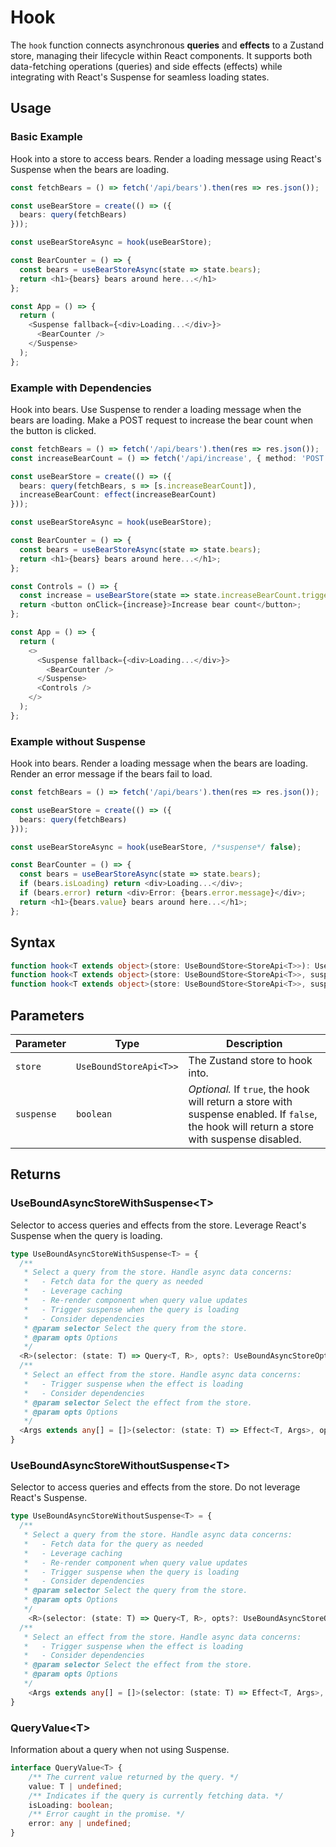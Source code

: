 # Hook

The `hook` function connects asynchronous **queries** and **effects** to a Zustand store, managing their lifecycle within React components. It supports both data-fetching operations (queries) and side effects (effects) while integrating with React's Suspense for seamless loading states.

## Usage
### Basic Example

Hook into a store to access bears. Render a loading message using React's Suspense when the bears are loading.

```typescript
const fetchBears = () => fetch('/api/bears').then(res => res.json());

const useBearStore = create(() => ({
  bears: query(fetchBears)
}));

const useBearStoreAsync = hook(useBearStore);

const BearCounter = () => {
  const bears = useBearStoreAsync(state => state.bears);
  return <h1>{bears} bears around here...</h1>
};

const App = () => {
  return (
    <Suspense fallback={<div>Loading...</div>}>
      <BearCounter />
    </Suspense>
  );
};
```

### Example with Dependencies

Hook into bears. Use Suspense to render a loading message when the bears are loading. Make a POST request to increase the bear count when the button is clicked.

```typescript
const fetchBears = () => fetch('/api/bears').then(res => res.json());
const increaseBearCount = () => fetch('/api/increase', { method: 'POST' });

const useBearStore = create(() => ({
  bears: query(fetchBears, s => [s.increaseBearCount]),
  increaseBearCount: effect(increaseBearCount)
}));

const useBearStoreAsync = hook(useBearStore);

const BearCounter = () => {
  const bears = useBearStoreAsync(state => state.bears);
  return <h1>{bears} bears around here...</h1>;
};

const Controls = () => {
  const increase = useBearStore(state => state.increaseBearCount.trigger);
  return <button onClick={increase}>Increase bear count</button>;
};

const App = () => {
  return (
    <>
      <Suspense fallback={<div>Loading...</div>}>
        <BearCounter />
      </Suspense>
      <Controls />
    </>
  );
};
```

### Example without Suspense

Hook into bears. Render a loading message when the bears are loading. Render an error message if the bears fail to load.

```typescript
const fetchBears = () => fetch('/api/bears').then(res => res.json());

const useBearStore = create(() => ({
  bears: query(fetchBears)
}));

const useBearStoreAsync = hook(useBearStore, /*suspense*/ false);

const BearCounter = () => {
  const bears = useBearStoreAsync(state => state.bears);
  if (bears.isLoading) return <div>Loading...</div>;
  if (bears.error) return <div>Error: {bears.error.message}</div>;
  return <h1>{bears.value} bears around here...</h1>;
};
```

## Syntax

```typescript
function hook<T extends object>(store: UseBoundStore<StoreApi<T>>): UseBoundAsyncStoreWithSuspense<T>;
function hook<T extends object>(store: UseBoundStore<StoreApi<T>>, suspense: false): UseBoundAsyncStoreWithoutSuspense<T>;
function hook<T extends object>(store: UseBoundStore<StoreApi<T>>, suspense: true): UseBoundAsyncStoreWithSuspense<T>;
```

## Parameters

| Parameter | Type | Description |
| --- | --- | --- |
| `store` | `UseBoundStoreApi<T>>` | The Zustand store to hook into. |
| `suspense` | `boolean` | *Optional.* If `true`, the hook will return a store with suspense enabled. If `false`, the hook will return a store with suspense disabled. |

## Returns

### UseBoundAsyncStoreWithSuspense&lt;T&gt;

Selector to access queries and effects from the store. Leverage React's Suspense when the query is loading.

```typescript
type UseBoundAsyncStoreWithSuspense<T> = {
  /**
   * Select a query from the store. Handle async data concerns:
   *   - Fetch data for the query as needed
   *   - Leverage caching
   *   - Re-render component when query value updates
   *   - Trigger suspense when the query is loading
   *   - Consider dependencies
   * @param selector Select the query from the store.
   * @param opts Options
   */
  <R>(selector: (state: T) => Query<T, R>, opts?: UseBoundAsyncStoreOptions): R;
  /**
   * Select an effect from the store. Handle async data concerns:
   *   - Trigger suspense when the effect is loading
   *   - Consider dependencies
   * @param selector Select the effect from the store.
   * @param opts Options
   */
  <Args extends any[] = []>(selector: (state: T) => Effect<T, Args>, opts?: UseBoundAsyncStoreOptions): () => Promise<void>
}
```

### UseBoundAsyncStoreWithoutSuspense&lt;T&gt;

Selector to access queries and effects from the store. Do not leverage React's Suspense.

```typescript
type UseBoundAsyncStoreWithoutSuspense<T> = {
  /**
   * Select a query from the store. Handle async data concerns:
   *   - Fetch data for the query as needed
   *   - Leverage caching
   *   - Re-render component when query value updates
   *   - Trigger suspense when the query is loading
   *   - Consider dependencies
   * @param selector Select the query from the store.
   * @param opts Options
   */
    <R>(selector: (state: T) => Query<T, R>, opts?: UseBoundAsyncStoreOptions): QueryValue<R>;
  /**
   * Select an effect from the store. Handle async data concerns:
   *   - Trigger suspense when the effect is loading
   *   - Consider dependencies
   * @param selector Select the effect from the store.
   * @param opts Options
   */
    <Args extends any[] = []>(selector: (state: T) => Effect<T, Args>, opts?: UseBoundAsyncStoreOptions): () => Promise<void>
}
```

### QueryValue&lt;T&gt;

Information about a query when not using Suspense.

```typescript
interface QueryValue<T> {
    /** The current value returned by the query. */
    value: T | undefined;
    /** Indicates if the query is currently fetching data. */
    isLoading: boolean;
    /** Error caught in the promise. */
    error: any | undefined;
}
```